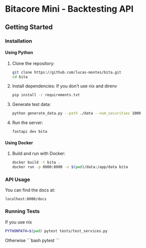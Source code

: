 # Bitacore Mini - Backtesting API

## Getting Started

### Installation

#### Using Python

1. Clone the repository:
   ```bash
   git clone https://github.com/lucas-montes/bita.git
   cd bita
   ```

2. Install dependencies:
  If you don't use nix and direnv
   ```bash
   pip install -r requirements.txt
   ```

3. Generate test data:
   ```bash
   python generate_data.py --path ./data --num_securities 1000
   ```

4. Run the server:
   ```bash
   fastapi dev bita
   ```

#### Using Docker

1. Build and run with Docker:
   ```bash
   docker build -t bita .
   docker run -p 8000:8000 -v $(pwd)/data:/app/data bita
   ```

### API Usage
You can find the docs at:
```
localhost:8000/docs
```

### Running Tests

If you use nix
```bash
PYTHONPATH=$(pwd) pytest tests/test_services.py
```

Otherwise
´´´bash
pytest
´´´
